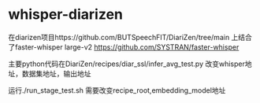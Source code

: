 # whisper-diarizen

在diarizen项目https://github.com/BUTSpeechFIT/DiariZen/tree/main 上结合了faster-whisper large-v2 https://github.com/SYSTRAN/faster-whisper 

主要python代码在DiariZen/recipes/diar_ssl/infer_avg_test.py     改变whisper地址，数据集地址，输出地址

运行./run_stage_test.sh 需要改变recipe_root,embedding_model地址
